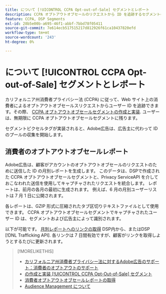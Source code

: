 ```yaml
---
title: について [!UICONTROL CCPA Opt-out-of-Sale] セグメントとレポート
description: CCPA オプトアウトオブセールのリクエストから ID を追跡するセグメントの作成方法と、ID のレポートを取得する方法について説明します。
feature: CCPA, DSP Segments
exl-id: 28b5e00b-a695-46f1-abbf-7bbd78f05411
source-git-commit: 7e614ecb517515217d812926f61ca10437820efd
workflow-type: tm+mt
source-wordcount: '243'
ht-degree: 0%

---
```


# について [!UICONTROL CCPA Opt-out-of-Sale] セグメントとレポート

カリフォルニア州消費者プライバシー法 (CCPA) に従って、Web サイト上の消費者によるオプトアウトオブセールスリクエストからユーザー ID を追跡できます。その際、 [CCPA オプトアウトオブセールセグメントの作成と実装](ccpa-opt-out-segment-create.md). ユーザーは、無期限に CCPA オプトアウトオブセールセグメントに残ります。

セグメントピクセルタグが実装されると、Adobe広告は、広告主に代わって ID のプールの収集を開始します。

## 消費者のオプトアウトオブセールレポート

Adobe広告は、顧客がアカウントのオプトアウトオブセールのリクエストのために送信した ID の月別レポートを生成します。 このデータは、DSPで作成された CCPA オプトアウトオブセールセグメントと、Privacy ServiceAPI を介しておこなわれた送信を使用してキャプチャされたリクエストを統合します。  レポートは、前月の各月の最初に生成されます。 例えば、6 月の月別ユーザーリストは 7 月 1 日に公開されます。

各レポートは、GZIP 形式に圧縮されたタブ区切りテキストファイルとして使用できます。 CCPA オプトアウトオブセールセグメントでキャプチャされたユーザー ID は、セグメントおよび広告主によって識別されます。

以下が可能です。 [月別レポートへのリンクの取得](ccpa-opt-out-segment-report-retrieve.md) DSP内から、またはDSP [!DNL Trafficking API]. 各リンクは 7 日間有効ですが、顧客がリンクを取得しようとするたびに更新されます。

>[!MORELIKETHIS]
>
>* [カリフォルニア州消費者プライバシー法に対するAdobe広告のサポート：消費者のオプトアウトのサポート](/help/privacy/ccpa/ccpa-opt-out-of-sale.md)
>* [の作成と実装 [!UICONTROL CCPA Opt-Out-of-Sale] セグメント](ccpa-opt-out-segment-create.md)
>* [消費者オプトアウトオブセールレポートの取得](ccpa-opt-out-segment-report-retrieve.md)
>* [Audience Management について](audience-about.md)

